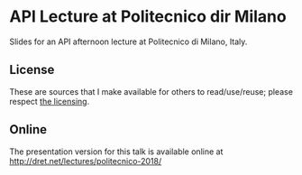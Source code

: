 # API Lecture at Politecnico dir Milano

Slides for an API afternoon lecture at Politecnico di Milano, Italy.


## License

These are sources that I make available for others to read/use/reuse; please respect [the licensing](../LICENSE).


## Online

The presentation version for this talk is available online at http://dret.net/lectures/politecnico-2018/
